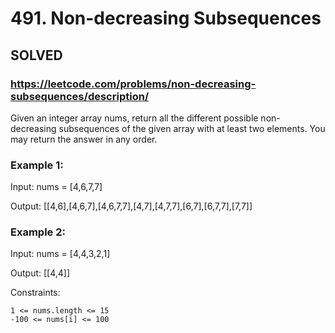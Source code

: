 # 491. Non-decreasing Subsequences

## SOLVED

### https://leetcode.com/problems/non-decreasing-subsequences/description/


Given an integer array nums, return all the different possible non-decreasing subsequences of the given array with at least two elements. You may return the answer in any order.



### Example 1:

Input: nums = [4,6,7,7]

Output: [[4,6],[4,6,7],[4,6,7,7],[4,7],[4,7,7],[6,7],[6,7,7],[7,7]]

### Example 2:

Input: nums = [4,4,3,2,1]

Output: [[4,4]]



Constraints:

    1 <= nums.length <= 15
    -100 <= nums[i] <= 100

